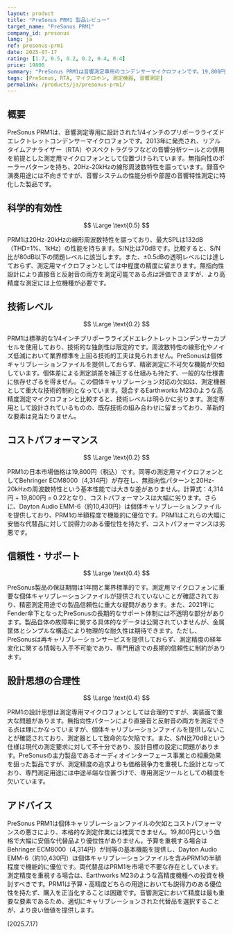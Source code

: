 ```yaml
---
layout: product
title: "PreSonus PRM1 製品レビュー"
target_name: "PreSonus PRM1"
company_id: presonus
lang: ja
ref: presonus-prm1
date: 2025-07-17
rating: [1.7, 0.5, 0.2, 0.2, 0.4, 0.4]
price: 19800
summary: "PreSonus PRM1は音響測定専用のコンデンサーマイクロフォンです。19,800円という価格で20Hz-20kHzの線形周波数特性を持ちますが、測定精度や技術レベルでは高額な競合製品に劣ります。"
tags: [PreSonus, RTA, マイクロホン, 測定機器, 音響測定]
permalink: /products/ja/presonus-prm1/
---
```

## 概要

PreSonus PRM1は、音響測定専用に設計された1/4インチのプリポーラライズドエレクトレットコンデンサーマイクロフォンです。2013年に発売され、リアルタイムアナライザー（RTA）やスペクトラグラフなどの音響分析ツールとの併用を前提とした測定用マイクロフォンとして位置づけられています。無指向性のポーラーパターンを持ち、20Hz-20kHzの線形周波数特性を謳っています。録音や演奏用途には不向きですが、音響システムの性能分析や部屋の音響特性測定に特化した製品です。

## 科学的有効性

$$ \Large \text{0.5} $$

PRM1は20Hz-20kHzの線形周波数特性を謳っており、最大SPLは132dB（THD=1%、1kHz）の性能を持ちます。S/N比は70dBです。比較すると、S/N比が80dB以下の問題レベルに該当します。また、±0.5dBの透明レベルには達しておらず、測定用マイクロフォンとしては中程度の精度に留まります。無指向性設計により直接音と反射音の両方を測定可能である点は評価できますが、より高精度な測定には上位機種が必要です。

## 技術レベル

$$ \Large \text{0.2} $$

PRM1は標準的な1/4インチプリポーラライズドエレクトレットコンデンサーカプセルを使用しており、技術的な独創性は限定的です。周波数特性の線形化やノイズ低減において業界標準を上回る技術的工夫は見られません。PreSonusは個体キャリブレーションファイルを提供しておらず、精密測定に不可欠な機能が欠如しています。個体差による測定誤差を補正する仕組みも持たず、一般的な仕様書に依存せざるを得ません。この個体キャリブレーション対応の欠如は、測定機器として重大な技術的制約となっています。競合するEarthworks M23のような高精度測定マイクロフォンと比較すると、技術レベルは明らかに劣ります。測定専用として設計されているものの、既存技術の組み合わせに留まっており、革新的な要素は見当たりません。

## コストパフォーマンス

$$ \Large \text{0.2} $$

PRM1の日本市場価格は19,800円（税込）です。同等の測定用マイクロフォンとしてBehringer ECM8000（4,314円）が存在し、無指向性パターンと20Hz-20kHzの周波数特性という基本性能では大きな差がありません。計算式：4,314円 ÷ 19,800円 = 0.22となり、コストパフォーマンスは大幅に劣ります。さらに、Dayton Audio EMM-6（約10,430円）は個体キャリブレーションファイルを提供しており、PRM1の半額程度で機能的に優位です。PRM1はこれらの大幅に安価な代替品に対して説得力のある優位性を持たず、コストパフォーマンスは劣悪です。

## 信頼性・サポート

$$ \Large \text{0.4} $$

PreSonus製品の保証期間は1年間と業界標準的です。測定用マイクロフォンに重要な個体キャリブレーションファイルが提供されていないことが確認されており、精密測定用途での製品信頼性に重大な疑問があります。また、2021年にFender傘下となったPreSonusの長期的なサポート体制には不透明な部分があります。製品自体の故障率に関する具体的なデータは公開されていませんが、金属筐体とシンプルな構造により物理的な耐久性は期待できます。ただし、PreSonusは再キャリブレーションサービスを提供しておらず、測定精度の経年変化に関する情報も入手不可能であり、専門用途での長期的信頼性に制約があります。

## 設計思想の合理性

$$ \Large \text{0.4} $$

PRM1の設計思想は測定専用マイクロフォンとしては合理的ですが、実装面で重大な問題があります。無指向性パターンにより直接音と反射音の両方を測定できる点は理にかなっていますが、個体キャリブレーションファイルを提供しないことが確認されており、測定器として致命的な欠陥です。また、S/N比70dBという仕様は現代の測定要求に対して不十分であり、設計目標の設定に問題があります。PreSonusの主力製品であるオーディオインターフェース事業との相乗効果を狙った製品ですが、測定精度の追求よりも価格競争力を重視した設計となっており、専門測定用途には中途半端な位置づけで、専用測定ツールとしての精度を欠いています。

## アドバイス

PreSonus PRM1は個体キャリブレーションファイルの欠如とコストパフォーマンスの悪さにより、本格的な測定作業には推奨できません。19,800円という価格で大幅に安価な代替品より優位性がありません。予算を重視する場合はBehringer ECM8000（4,314円）が同等の基本機能を提供し、Dayton Audio EMM-6（約10,430円）は個体キャリブレーションファイルを含みPRM1の半額程度で機能的に優位です。両代替品はPRM1を市場で不要な存在としています。測定精度を重視する場合は、Earthworks M23のような高精度機種への投資を検討すべきです。PRM1は予算・高精度どちらの用途においても説得力のある優位性を持たず、購入を正当化することは困難です。音響測定において精度は最も重要な要素であるため、適切にキャリブレーションされた代替品を選択することが、より良い価値を提供します。

(2025.7.17)